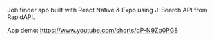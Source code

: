 Job finder app built with React Native & Expo using J-Search API from RapidAPI. 

App demo: https://www.youtube.com/shorts/qP-N9Zo0PG8
